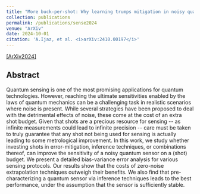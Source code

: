 ```yaml
---
title: "More buck-per-shot: Why learning trumps mitigation in noisy quantum sensing"
collection: publications
permalink: /publications/sense2024
venue: "ArXiv"
date: 2024-10-01 
citation: 'A.Ijaz, et al. <i>arXiv:2410.00197</i>'
---
```


[[ArXiv2024]](https://arxiv.org/abs/2410.00197)

## Abstract
Quantum sensing is one of the most promising applications for quantum technologies. However, reaching the ultimate sensitivities enabled by the laws of quantum mechanics can be a challenging task in realistic scenarios where noise is present. While several strategies have been proposed to deal with the detrimental effects of noise, these come at the cost of an extra shot budget. Given that shots are a precious resource for sensing -- as infinite measurements could lead to infinite precision -- care must be taken to truly guarantee that any shot not being used for sensing is actually leading to some metrological improvement. In this work, we study whether investing shots in error-mitigation, inference techniques, or combinations thereof, can improve the sensitivity of a noisy quantum sensor on a (shot) budget. We present a detailed bias-variance error analysis for various sensing protocols. Our results show that the costs of zero-noise extrapolation techniques outweigh their benefits. We also find that pre-characterizing a quantum sensor via inference techniques leads to the best performance, under the assumption that the sensor is sufficiently stable. 
